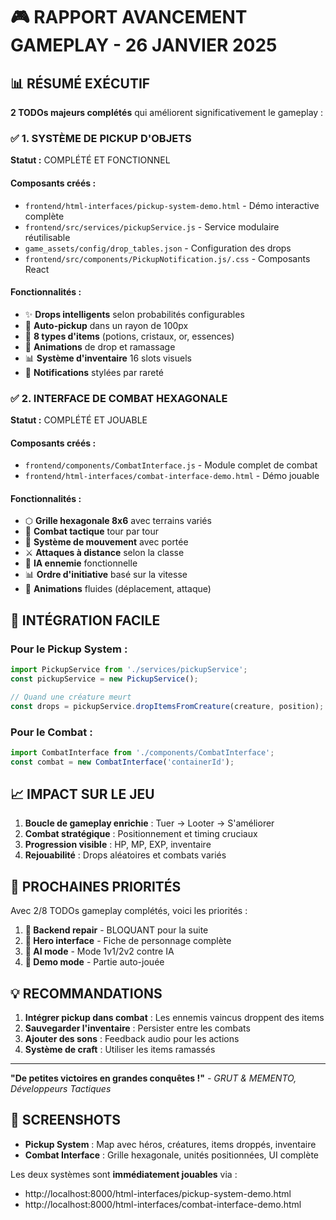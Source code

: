 # 🎮 RAPPORT AVANCEMENT GAMEPLAY - 26 JANVIER 2025

## 📊 RÉSUMÉ EXÉCUTIF

**2 TODOs majeurs complétés** qui améliorent significativement le gameplay :

### ✅ 1. SYSTÈME DE PICKUP D'OBJETS
**Statut :** COMPLÉTÉ ET FONCTIONNEL

#### Composants créés :
- `frontend/html-interfaces/pickup-system-demo.html` - Démo interactive complète
- `frontend/src/services/pickupService.js` - Service modulaire réutilisable
- `game_assets/config/drop_tables.json` - Configuration des drops
- `frontend/src/components/PickupNotification.js/.css` - Composants React

#### Fonctionnalités :
- ✨ **Drops intelligents** selon probabilités configurables
- 🎯 **Auto-pickup** dans un rayon de 100px
- 💎 **8 types d'items** (potions, cristaux, or, essences)
- 🎨 **Animations** de drop et ramassage
- 📊 **Système d'inventaire** 16 slots visuels
- 🔔 **Notifications** stylées par rareté

### ✅ 2. INTERFACE DE COMBAT HEXAGONALE
**Statut :** COMPLÉTÉ ET JOUABLE

#### Composants créés :
- `frontend/components/CombatInterface.js` - Module complet de combat
- `frontend/html-interfaces/combat-interface-demo.html` - Démo jouable

#### Fonctionnalités :
- ⬡ **Grille hexagonale 8x6** avec terrains variés
- 🎯 **Combat tactique** tour par tour
- 🏃 **Système de mouvement** avec portée
- ⚔️ **Attaques à distance** selon la classe
- 🤖 **IA ennemie** fonctionnelle
- 📊 **Ordre d'initiative** basé sur la vitesse
- 🎨 **Animations** fluides (déplacement, attaque)

## 🔧 INTÉGRATION FACILE

### Pour le Pickup System :
```javascript
import PickupService from './services/pickupService';
const pickupService = new PickupService();

// Quand une créature meurt
const drops = pickupService.dropItemsFromCreature(creature, position);
```

### Pour le Combat :
```javascript
import CombatInterface from './components/CombatInterface';
const combat = new CombatInterface('containerId');
```

## 📈 IMPACT SUR LE JEU

1. **Boucle de gameplay enrichie** : Tuer → Looter → S'améliorer
2. **Combat stratégique** : Positionnement et timing cruciaux
3. **Progression visible** : HP, MP, EXP, inventaire
4. **Rejouabilité** : Drops aléatoires et combats variés

## 🎯 PROCHAINES PRIORITÉS

Avec 2/8 TODOs gameplay complétés, voici les priorités :

1. **🔧 Backend repair** - BLOQUANT pour la suite
2. **👤 Hero interface** - Fiche de personnage complète
3. **🤖 AI mode** - Mode 1v1/2v2 contre IA
4. **🎲 Demo mode** - Partie auto-jouée

## 💡 RECOMMANDATIONS

1. **Intégrer pickup dans combat** : Les ennemis vaincus droppent des items
2. **Sauvegarder l'inventaire** : Persister entre les combats
3. **Ajouter des sons** : Feedback audio pour les actions
4. **Système de craft** : Utiliser les items ramassés

---

**"De petites victoires en grandes conquêtes !"**
*- GRUT & MEMENTO, Développeurs Tactiques*

## 📸 SCREENSHOTS

- **Pickup System** : Map avec héros, créatures, items droppés, inventaire
- **Combat Interface** : Grille hexagonale, unités positionnées, UI complète

Les deux systèmes sont **immédiatement jouables** via :
- http://localhost:8000/html-interfaces/pickup-system-demo.html
- http://localhost:8000/html-interfaces/combat-interface-demo.html 